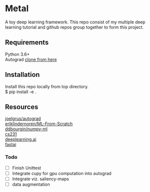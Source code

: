 # Metal
A toy deep learning framework. This repo consist of my multiple deep learning tutorial and github repos group together to form this project.

## Requirements
Python 3.6+<br>
Autograd [clone from here](https://github.com/miguelmyers8/autodiff)

## Installation
Install this repo locally from top directory. <br/>
$ pip install -e .

## Resources
[joelgrus/autograd](https://github.com/joelgrus/autograd)<br>
[eriklindernoren/ML-From-Scratch](https://github.com/eriklindernoren/ML-From-Scratch)<br>
[ddbourgin/numpy-ml](https://github.com/ddbourgin/numpy-ml)<br>
[cs231](http://cs231n.github.io/)<br>
[deeplearning.ai](https://www.deeplearning.ai/)<br>
[fastai](https://github.com/fastai/course-v3/blob/master/nbs/dl2)<br>

### Todo
- [ ] Finish Unittest
- [ ] Integrate cupy for gpu computation into autograd
- [ ] Integrate viz. saliency-maps
- [ ] data augmentation
